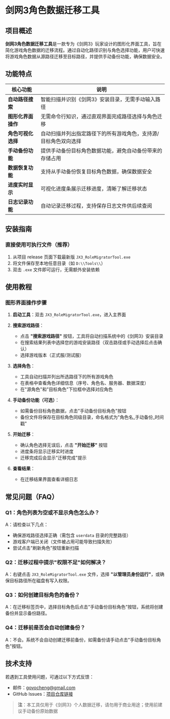 # 剑网3角色数据迁移工具

## 项目概述
**剑网3角色数据迁移工具**是一款专为《剑网3》玩家设计的图形化界面工具，旨在简化游戏角色数据的迁移流程。通过自动化路径识别与角色选择功能，用户可快速将游戏角色数据从源路径迁移至目标路径，并提供手动备份功能，确保数据安全。

## 功能特点
| 核心功能               | 说明                                                                 |
|------------------------|----------------------------------------------------------------------|
| **自动路径搜索**       | 智能扫描并识别《剑网3》安装目录，无需手动输入路径                    |
| **图形化界面操作**     | 无需命令行知识，通过直观界面完成路径选择与角色迁移                   |
| **角色可视化选择**     | 自动扫描并列出指定路径下的所有游戏角色，支持源/目标角色双向选择     |
| **手动备份功能**       | 提供手动备份目标角色数据功能，避免自动备份带来的存储占用             |
| **数据恢复功能**       | 支持从手动备份恢复目标角色数据，确保数据安全                         |
| **进度实时显示**       | 可视化进度条展示迁移进度，清晰了解迁移状态                         |
| **日志记录功能**       | 自动记录迁移过程，支持保存日志文件供后续查阅                       |

## 安装指南
### 直接使用可执行文件（推荐）
1. 从项目 release 页面下载最新版 `JX3_RoleMigratorTool.exe`
2. 将文件保存至本地任意目录（如 `D:\\Tools\\`）
3. 双击 `.exe` 文件即可运行，无需额外安装依赖

## 使用教程
### 图形界面操作步骤
1. **启动工具**：双击 `JX3_RoleMigratorTool.exe`，进入主界面

2. **搜索游戏路径**：
   - 点击 **"搜索游戏路径"** 按钮，工具将自动扫描系统中的《剑网3》安装目录
   - 在搜索结果列表中选择您的游戏安装路径（双击路径或手动选择后点击确认）
   - 选择游戏版本（正式服/测试服）

3. **选择角色**：
   - 工具自动扫描并列出所选路径下的所有游戏角色
   - 在表格中查看角色详细信息（序号、角色名、服务器、数据深度）
   - 在"源角色"和"目标角色"下拉框中选择对应角色

4. **手动备份功能（可选）**：
   - 如需备份目标角色数据，点击"手动备份目标角色"按钮
   - 备份文件将保存在目标角色同级目录，命名格式为"角色名_手动备份_时间戳"

5. **开始迁移**：
   - 确认角色选择无误后，点击 **"开始迁移"** 按钮
   - 进度条将显示迁移实时进度
   - 迁移完成后会显示"迁移完成"提示

6. **查看结果**：
   - 在迁移结果界面查看详细日志


## 常见问题（FAQ）
### Q1：角色列表为空或不显示角色怎么办？
A：请检查以下几点：
- 确保游戏路径选择正确（需包含 `userdata` 目录的完整路径）
- 游戏客户端已关闭（文件被占用可能导致扫描失败）
- 尝试点击"刷新角色"按钮重新扫描

### Q2：迁移过程中提示"权限不足"如何解决？
A：右键点击 `JX3_RoleMigratorTool.exe` 文件，选择 **"以管理员身份运行"**，或确保目标路径所在磁盘有写入权限。

### Q3：如何创建目标角色的备份？
A：在迁移标签页中，选择目标角色后点击"手动备份目标角色"按钮，系统将创建备份并显示备份路径。

### Q4：迁移前是否会自动创建备份？
A：不会。系统不会自动创建迁移前备份，如需备份请手动点击"手动备份目标角色"按钮。


## 技术支持
若遇到工具使用问题，可通过以下方式反馈：
- 邮件：govocheng@gmail.com
- GitHub Issues：[项目仓库链接](https://github.com/orientalplastein/python_RoleMigratorTool)

> **注**：本工具仅用于《剑网3》个人数据迁移，请勿用于商业用途；使用前建议手动备份原始数据
